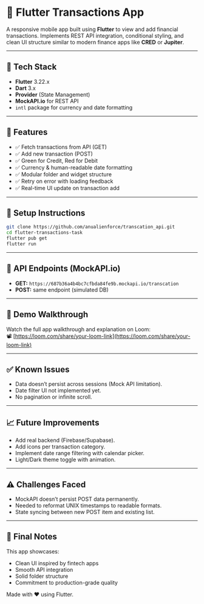 # 💸 Flutter Transactions App

A responsive mobile app built using **Flutter** to view and add financial transactions. Implements REST API integration, conditional styling, and clean UI structure similar to modern finance apps like **CRED** or **Jupiter**.

---

## 🔧 Tech Stack

- **Flutter** 3.22.x
- **Dart** 3.x
- **Provider** (State Management)
- **MockAPI.io** for REST API
- `intl` package for currency and date formatting

---

## 🚀 Features

- ✅ Fetch transactions from API (GET)
- ✅ Add new transaction (POST)
- ✅ Green for Credit, Red for Debit
- ✅ Currency & human-readable date formatting
- ✅ Modular folder and widget structure
- ✅ Retry on error with loading feedback
- ✅ Real-time UI update on transaction add

---

## 🧪 Setup Instructions

```bash
git clone https://github.com/anualienforce/transcation_api.git
cd flutter-transactions-task
flutter pub get
flutter run
```

---

## 🔗 API Endpoints (MockAPI.io)

- **GET:** `https://687b36a4b4bc7cfbda84fe9b.mockapi.io/transcation`
- **POST:** same endpoint (simulated DB)

---


## 🎥 Demo Walkthrough

Watch the full app walkthrough and explanation on Loom:  
📽️ [https://loom.com/share/your-loom-link](https://loom.com/share/your-loom-link)

---

## ✅ Known Issues

- Data doesn’t persist across sessions (Mock API limitation).
- Date filter UI not implemented yet.
- No pagination or infinite scroll.

---

## 📈 Future Improvements

- Add real backend (Firebase/Supabase).
- Add icons per transaction category.
- Implement date range filtering with calendar picker.
- Light/Dark theme toggle with animation.

---

## ⚠️ Challenges Faced

- MockAPI doesn’t persist POST data permanently.
- Needed to reformat UNIX timestamps to readable formats.
- State syncing between new POST item and existing list.

---

## 🏁 Final Notes

This app showcases:
- Clean UI inspired by fintech apps
- Smooth API integration
- Solid folder structure
- Commitment to production-grade quality

Made with ❤️ using Flutter.


